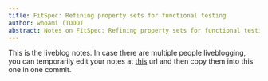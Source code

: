 ```yaml
---
title: FitSpec: Refining property sets for functional testing
author: whoami (TODO)
abstract: Notes on FitSpec: Refining property sets for functional testing
---
```


This is the liveblog notes.  In case there are multiple
people liveblogging, you can temporarily edit your notes
at [this](fitspec--refining-pr/template.md) url and then copy them into this one in one
commit.

